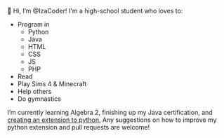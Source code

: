 👋 Hi, I’m @IzaCoder!
I'm a high-school student who loves to:
* Program in
  * Python
  * Java
  * HTML
  * CSS
  * JS
  * PHP
* Read
* Play Sims 4 & Minecraft
* Help others
* Do gymnastics

I’m currently learning Algebra 2, finishing up my Java certification, and [creating an extension to python.](https://github.com/IzaCoder/PyHance)
Any suggestions on how to improve my python extension and pull requests are welcome!

<!---
IzaCoder/IzaCoder is a ✨ special ✨ repository because its `README.md` (this file) appears on your GitHub profile.
You can click the Preview link to take a look at your changes.
--->
